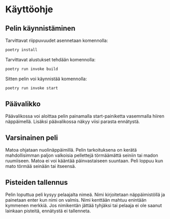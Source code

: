 # Käyttöohje

## Pelin käynnistäminen
Tarvittavat riippuvuudet asennetaan komennolla:
```bash
poetry install
```
Tarvittavat alustukset tehdään komennolla:
```bash
poetry run invoke build
```
Sitten pelin voi käynnistää komennolla:
```bash
poetry run invoke start
```

## Päävalikko
Päävalikossa voi aloittaa pelin painamalla start-painiketta vasemmalla hiiren näppäimellä. Lisäksi päävalikossa näkyy viisi parasta ennätystä.

## Varsinainen peli
Matoa ohjataan nuolinäppäimillä. Pelin tarkoituksena on kerätä mahdollisimman paljon valkoisia pellettejä törmäämättä seiniin tai madon ruumiiseen. Matoa ei voi kääntää päinvastaiseen suuntaan. Peli loppuu kun mato törmää seinään tai itseensä.

## Pisteiden tallennus
Pelin loputtua peli kysyy pelaajalta nimeä. Nimi kirjoitetaan näppäimistöllä ja painetaan enter kun nimi on valmis. Nimi kenttään mahtuu enintään kymmenen merkkiä. Jos nimikentän jättää tyhjäksi tai pelaaja ei ole saanut lainkaan pisteitä, ennätystä ei tallenneta.
